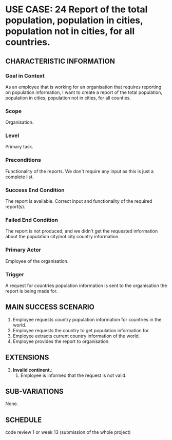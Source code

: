# USE CASE: 24 Report of the total population, population in cities, population not in cities, for all countries.

## CHARACTERISTIC INFORMATION

### Goal in Context

As an employee that is working for an organisation that requires reporting on population information, I want to create a report of the total population, population in cities, population not in cities, for all counties.

### Scope

Organisation.

### Level

Primary task.

### Preconditions

Functionality of the reports. We don't require any input as this is just a complete list.

### Success End Condition

The report is available. Correct input and functionality of the required report(s).

### Failed End Condition

The report is not produced, and we didn't get the requested information about the population city/not city country information.

### Primary Actor

Employee of the organisation.

### Trigger

A request for countries population information is sent to the organisation the report is being made for.

## MAIN SUCCESS SCENARIO

1. Employee requests country population information for countries in the world.
2. Employee requests the country to get population information for.
3. Employee extracts current country information of the world.
4. Employee provides the report to organisation.

## EXTENSIONS

3. **Invalid continent.**:
    1. Employee is informed that the request is not valid.

## SUB-VARIATIONS

None.

## SCHEDULE

code review 1 or week 13 (submission of the whole project)